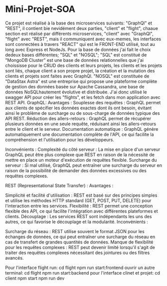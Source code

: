 # Mini-Projet-SOA
Ce projet est réalisé à la base des microservices suivants: "GraphQl" et "REST", il contient bie nevidément deux parties, "client"
et "flight", chaaue section est réalisé par différents microservices, "client" avec "GraphQl", "flight" avec "REST", mais il communiquent
avec eux-memes, les interfaces sont connectées à travers "REACT" qui est le FRONT-END utilisé, tout au long avec Express et NodeJs.
Pour la base de données j'ai fait le choix dedeux bases différentes; "SQL" et "NOSQL";
"SQL" est constitué de "MongoDB Cluster" est une base de données relationnelles que j'ai choississe pour le CRUD des clients et leurs 
projets, les clients et les projets sont liés, chaque client a son propre projet, la création et la mutation des clients et projets sont 
faites avec GraphQl.
"NOSQL" est constituée de "DataStax Astra" est une entreprise qui propose une plateforme complète de gestion des données basée sur Apache
Cassandra, une base de données NoSQLhautement évolutive et distribuée. J'ai donc utilisé le swagger API pour créer les "flights", et les
fetch dans mon application avec REST API. 
GraphQL:
Avantages :
Souplesse des requêtes : GraphQL permet aux clients de spécifier les données exactes dont ils ont besoin, évitant ainsi le problème de 
surcharge ou de sous-charge de données typique des API REST.
Réduction des allers-retours : GraphQL permet de récupérer plusieurs données en une seule requête, réduisant ainsi les allers-retours entre
le client et le serveur.
Documentation automatique : GraphQL génère automatiquement une documentation complète de l'API, ce qui facilite la compréhension et
l'utilisation pour les développeurs.

Inconvénients :
Complexité du côté serveur : La mise en place d'un serveur GraphQL peut être plus complexe que REST en raison de la nécessité de mettre en
place un moteur d'exécution de requêtes flexible.
Surcharge du serveur : Si mal utilisé, GraphQL peut entraîner une surcharge du serveur en raison de la possibilité de demander des données
excessives ou des requêtes complexes.

REST (Representational State Transfer) :
Avantages :

Simplicité et facilité d'utilisation : REST est basé sur des principes simples et utilise les méthodes HTTP standard
(GET, POST, PUT, DELETE) pour l'interaction entre les services.
Flexibilité : REST permet une conception flexible des API, ce qui facilite l'intégration avec différentes plateformes et clients.
Découplage : Les services REST sont indépendants les uns des autres, ce qui favorise le découplage et la modularité.
Inconvénients :

Surcharge du réseau : REST utilise souvent le format JSON pour les échanges de données, ce qui peut entraîner une surcharge du réseau
en cas de transfert de grandes quantités de données.
Manque de flexibilité pour les requêtes complexes : REST peut devenir limité lorsqu'il s'agit de traiter des requêtes complexes 
nécessitant des jointures ou des filtres avancés.

Pour l'interface flight run:
cd flight
npm run start:frontend
ouvrir un autre terminal:
cd flight 
npm run start:backend
pour l'interface clinet et projet: 
cd client 
npm start
npm run dev
